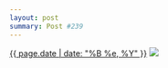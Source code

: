 ```yaml
---
layout: post
summary: Post #239
---
```


<p>
  <time><a href="/239">{{ page.date | date: "%B %e, %Y" }}</a></time>
  <a href="/239"><img src="{{ site.assets_url }}/239-640.jpg" srcset="{{ site.assets_url }}/239-1280.jpg 1280w, {{ site.assets_url }}/239-960.jpg 960w, {{ site.assets_url }}/239-640.jpg 640w, {{ site.assets_url }}/239-320.jpg 320w" sizes="(min-width: 700px) 50vw, calc(100vw - 2rem)" /></a>
</p>
